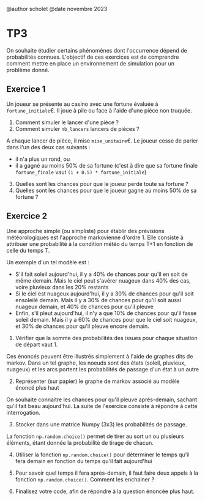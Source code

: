 @author scholet @date novembre 2023

# TP3

On souhaite étudier certains phénomènes dont l'occurrence dépend de probabilités connues. L'objectif de ces exercices est de comprendre comment mettre en place un environnement de simulation pour un problème donné. 

## Exercice 1

Un joueur se présente au casino avec une fortune évaluée à `fortune_initiale`€. Il joue à pile ou face à l'aide d'une pièce non truquée.

1. Comment simuler le lancer d'une pièce ?
2. Comment simuler `nb_lancers` lancers de pièces ?

A chaque lancer de pièce, il mise `mise_unitaire`€. Le joueur cesse de parier dans l'un des deux cas suivants : 
- il n'a plus un rond, ou
- il a gagné au moins 50% de sa fortune (c'est à dire que sa fortune finale `fortune_finale` vaut `(1 + 0.5) * fortune_initiale`)

3. Quelles sont les chances pour que le joueur perde toute sa fortune ?
4. Quelles sont les chances pour que le joueur gagne au moins 50% de sa fortune ?

## Exercice 2

Une approche simple (ou simpliste) pour établir des prévisions météorologiques est l'approche markovienne d'ordre 1. Elle consiste à attribuer une probabilité à la condition météo du temps T+1 en fonction de celle du temps T.

Un exemple d'un tel modèle est :
- S'il fait soleil aujourd'hui, il y a 40% de chances pour qu'il en soit de même demain. Mais le ciel peut s'avérer nuageux dans 40% des cas, voire pluvieux dans les 20% restants
- Si le ciel est nuageux aujourd'hui, il y a 30% de chances pour qu'il soit ensoleilé demain. Mais il y a 30% de chances pour qu'il soit aussi nuageux demain, et 40% de chances pour qu'il pleuve
- Enfin, s'il pleut aujourd'hui, il n'y a que 10% de chances pour qu'il fasse soleil demain. Mais il y a 60% de chances pour que le ciel soit nuageux, et 30% de chances pour qu'il pleuve encore demain.

1. Vérifier que la somme des probabilités des issues pour chaque situation de départ vaut 1.

Ces énoncés peuvent être illustrés simplement à l'aide de graphes dits de markov. Dans un tel graphe, les noeuds sont des états (soleil, pluvieux, nuageux) et les arcs portent les probabilités de passage d'un état à un autre

2. Représenter (sur papier) le graphe de markov associé au modèle énoncé plus haut


On souhaite connaitre les chances pour qu'il pleuve après-demain, sachant qu'il fait beau aujourd'hui. La suite de l'exercice consiste à répondre à cette interrogation.

3. Stocker dans une matrice Numpy (3x3) les probabilités de passage. 

La fonction `np.random.choice()` permet de tirer au sort un ou plusieurs éléments, étant donnée la probabilité de tirage de chacun.

4. Utiliser la fonction `np.random.choice()` pour déterminer le temps qu'il fera demain en fonction du temps qu'il fait aujourd'hui

5. Pour savoir quel temps il fera après-demain, il faut faire deux appels à la fonction `np.random.choice()`. Comment les enchainer ?

6. Finalisez votre code, afin de répondre à la question énoncée plus haut.

